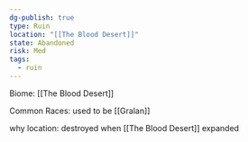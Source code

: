 ```yaml
---
dg-publish: true
type: Ruin
location: "[[The Blood Desert]]"
state: Abandoned
risk: Med
tags:
  - ruin
---
```

Biome: [[The Blood Desert]]

Common Races: used to be [[Gralan]]

why location: destroyed when [[The Blood Desert]] expanded

